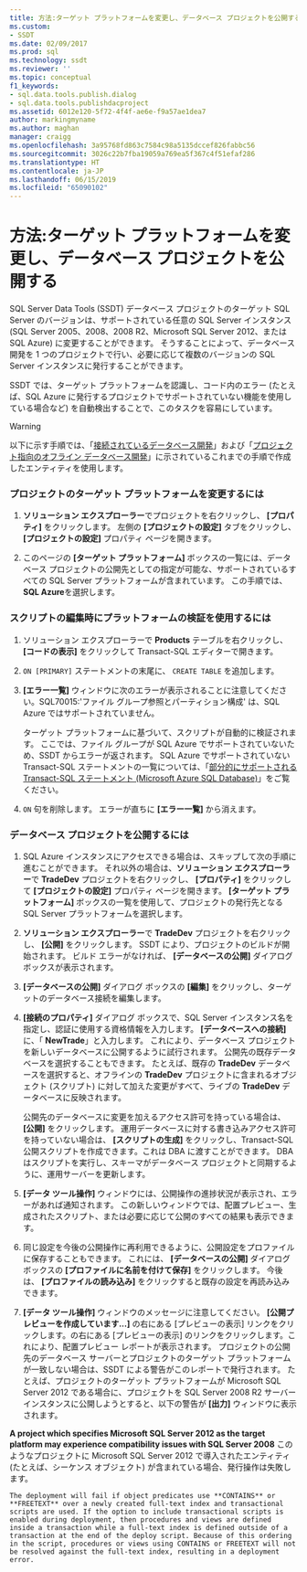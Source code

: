 ```yaml
---
title: 方法:ターゲット プラットフォームを変更し、データベース プロジェクトを公開する | Microsoft Docs
ms.custom:
- SSDT
ms.date: 02/09/2017
ms.prod: sql
ms.technology: ssdt
ms.reviewer: ''
ms.topic: conceptual
f1_keywords:
- sql.data.tools.publish.dialog
- sql.data.tools.publishdacproject
ms.assetid: 6012e120-5f72-4f4f-ae6e-f9a57ae1dea7
author: markingmyname
ms.author: maghan
manager: craigg
ms.openlocfilehash: 3a95768fd863c7584c98a5135dccef826fabbc56
ms.sourcegitcommit: 3026c22b7fba19059a769ea5f367c4f51efaf286
ms.translationtype: HT
ms.contentlocale: ja-JP
ms.lasthandoff: 06/15/2019
ms.locfileid: "65090102"
---
```

# <a name="how-to-change-target-platform-and-publish-a-database-project"></a>方法:ターゲット プラットフォームを変更し、データベース プロジェクトを公開する
SQL Server Data Tools (SSDT) データベース プロジェクトのターゲット SQL Server のバージョンは、サポートされている任意の SQL Server インスタンス (SQL Server 2005、2008、2008 R2、Microsoft SQL Server 2012、または SQL Azure) に変更することができます。 そうすることによって、データベース開発を 1 つのプロジェクトで行い、必要に応じて複数のバージョンの SQL Server インスタンスに発行することができます。  
  
SSDT では、ターゲット プラットフォームを認識し、コード内のエラー (たとえば、SQL Azure に発行するプロジェクトでサポートされていない機能を使用している場合など) を自動検出することで、このタスクを容易にしています。  
  
> [!WARNING]  
> 以下に示す手順では、「[接続されているデータベース開発](../ssdt/connected-database-development.md)」および「[プロジェクト指向のオフライン データベース開発](../ssdt/project-oriented-offline-database-development.md)」に示されているこれまでの手順で作成したエンティティを使用します。  
  
### <a name="to-change-a-projects-target-platform"></a>プロジェクトのターゲット プラットフォームを変更するには  
  
1.  **ソリューション エクスプローラー**でプロジェクトを右クリックし、 **[プロパティ]** をクリックします。 左側の **[プロジェクトの設定]** タブをクリックし、 **[プロジェクトの設定]** プロパティ ページを開きます。  
  
2.  このページの **[ターゲット プラットフォーム]** ボックスの一覧には、データベース プロジェクトの公開先としての指定が可能な、サポートされているすべての SQL Server プラットフォームが含まれています。 この手順では、 **SQL Azure**を選択します。  
  
### <a name="to-use-platform-validation-when-editing-scripts"></a>スクリプトの編集時にプラットフォームの検証を使用するには  
  
1.  ソリューション エクスプローラーで **Products** テーブルを右クリックし、 **[コードの表示]** をクリックして Transact\-SQL エディターで開きます。  
  
2.  `ON [PRIMARY]` ステートメントの末尾に、 `CREATE TABLE` を追加します。  
  
3.  **[エラー一覧]** ウィンドウに次のエラーが表示されることに注意してください。SQL70015:'ファイル グループ参照とパーティション構成' は、SQL Azure ではサポートされていません。  
  
    ターゲット プラットフォームに基づいて、スクリプトが自動的に検証されます。 ここでは、ファイル グループが SQL Azure でサポートされていないため、SSDT からエラーが返されます。 SQL Azure でサポートされていない Transact\-SQL ステートメントの一覧については、「[部分的にサポートされる Transact-SQL ステートメント (Microsoft Azure SQL Database)](https://msdn.microsoft.com/library/ee336267.aspx)」をご覧ください。  
  
4.  `ON` 句を削除します。 エラーが直ちに **[エラー一覧]** から消えます。  
  
### <a name="to-publish-a-database-project"></a>データベース プロジェクトを公開するには  
  
1.  SQL Azure インスタンスにアクセスできる場合は、スキップして次の手順に進むことができます。 それ以外の場合は、**ソリューション エクスプローラー**で **TradeDev** プロジェクトを右クリックし、 **[プロパティ]** をクリックして **[プロジェクトの設定]** プロパティ ページを開きます。 **[ターゲット プラットフォーム]** ボックスの一覧を使用して、プロジェクトの発行先となる SQL Server プラットフォームを選択します。  
  
2.  **ソリューション エクスプローラー**で **TradeDev** プロジェクトを右クリックし、 **[公開]** をクリックします。 SSDT により、プロジェクトのビルドが開始されます。 ビルド エラーがなければ、 **[データベースの公開]** ダイアログ ボックスが表示されます。  
  
3.  **[データベースの公開]** ダイアログ ボックスの **[編集]** をクリックし、ターゲットのデータベース接続を編集します。  
  
4.  **[接続のプロパティ]** ダイアログ ボックスで、SQL Server インスタンス名を指定し、認証に使用する資格情報を入力します。 **[データベースへの接続]** に、「 **NewTrade**」と入力します。 これにより、データベース プロジェクトを新しいデータベースに公開するように試行されます。 公開先の既存データベースを選択することもできます。 たとえば、既存の **TradeDev** データベースを選択すると、オフラインの **TradeDev** プロジェクトに含まれるオブジェクト (スクリプト) に対して加えた変更がすべて、ライブの **TradeDev** データベースに反映されます。  
  
    公開先のデータベースに変更を加えるアクセス許可を持っている場合は、 **[公開]** をクリックします。 運用データベースに対する書き込みアクセス許可を持っていない場合は、 **[スクリプトの生成]** をクリックし、Transact\-SQL 公開スクリプトを作成できます。これは DBA に渡すことができます。 DBA はスクリプトを実行し、スキーマがデータベース プロジェクトと同期するように、運用サーバーを更新します。  
  
5.  **[データ ツール操作]**  ウィンドウには、公開操作の進捗状況が表示され、エラーがあれば通知されます。 この新しいウィンドウでは、配置プレビュー、生成されたスクリプト、または必要に応じて公開のすべての結果も表示できます。  
  
6.  同じ設定を今後の公開操作に再利用できるように、公開設定をプロファイルに保存することもできます。 これには、 **[データベースの公開]** ダイアログ ボックスの **[プロファイルに名前を付けて保存]** をクリックします。 今後は、 **[プロファイルの読み込み]** をクリックすると既存の設定を再読み込みできます。  
  
7.  **[データ ツール操作]** ウィンドウのメッセージに注意してください。 **[公開プレビューを作成しています...]** の右にある [プレビューの表示] リンクをクリックします。の右にある [プレビューの表示] のリンクをクリックします。これにより、配置プレビュー レポートが表示されます。 プロジェクトの公開先のデータベース サーバーとプロジェクトのターゲット プラットフォームが一致しない場合は、SSDT による警告がこのレポートで発行されます。  たとえば、プロジェクトのターゲット プラットフォームが Microsoft SQL Server 2012 である場合に、プロジェクトを SQL Server 2008 R2 サーバー インスタンスに公開しようとすると、以下の警告が **[出力]** ウィンドウに表示されます。  
  
**A project which specifies Microsoft SQL Server 2012 as the target platform may experience compatibility issues with SQL Server 2008**    このようなプロジェクトに Microsoft SQL Server 2012 で導入されたエンティティ (たとえば、シーケンス オブジェクト) が含まれている場合、発行操作は失敗します。  
  
    The deployment will fail if object predicates use **CONTAINS** or **FREETEXT** over a newly created full-text index and transactional scripts are used. If the option to include transactional scripts is enabled during deployment, then procedures and views are defined inside a transaction while a full-text index is defined outside of a transaction at the end of the deploy script. Because of this ordering in the script, procedures or views using CONTAINS or FREETEXT will not be resolved against the full-text index, resulting in a deployment error.  
  
